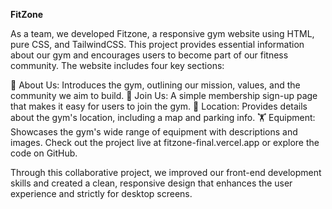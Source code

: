 **FitZone**

As a team, we developed Fitzone, a responsive gym website using HTML, pure CSS, and TailwindCSS. This project provides essential information about our gym and encourages users to become part of our fitness community. The website includes four key sections:

📖 About Us: Introduces the gym, outlining our mission, values, and the community we aim to build.
📝 Join Us: A simple membership sign-up page that makes it easy for users to join the gym.
📍 Location: Provides details about the gym's location, including a map and parking info.
🏋️ Equipment: Showcases the gym's wide range of equipment with descriptions and images.
Check out the project live at fitzone-final.vercel.app or explore the code on GitHub.

Through this collaborative project, we improved our front-end development skills and created a clean, responsive design that enhances the user experience and strictly for desktop screens.
